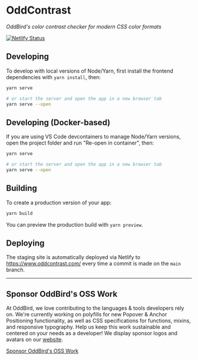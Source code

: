 # OddContrast

_OddBird's color contrast checker for modern CSS color formats_

[![Netlify Status](https://api.netlify.com/api/v1/badges/b5488a16-3ab0-4f72-b8cb-251d528babb8/deploy-status)](https://app.netlify.com/sites/oddcontrast/deploys)

## Developing

To develop with local versions of Node/Yarn, first install the frontend
dependencies with `yarn install`, then:

```bash
yarn serve

# or start the server and open the app in a new browser tab
yarn serve --open
```

## Developing (Docker-based)

If you are using VS Code devcontainers to manage Node/Yarn versions, open the
project folder and run "Re-open in container", then:

```bash
yarn serve

# or start the server and open the app in a new browser tab
yarn serve --open
```

## Building

To create a production version of your app:

```bash
yarn build
```

You can preview the production build with `yarn preview`.

## Deploying

The staging site is automatically deployed via Netlify to
<https://www.oddcontrast.com/> every time a commit is made on the `main`
branch.

---

## Sponsor OddBird's OSS Work

At OddBird, we love contributing to the languages & tools developers rely on.
We're currently working on polyfills
for new Popover & Anchor Positioning functionality,
as well as CSS specifications for functions, mixins, and responsive typography.
Help us keep this work sustainable
and centered on your needs as a developer!
We display sponsor logos and avatars
on our [website](https://www.oddbird.net/oddcontrast/#open-source-sponsors).

[Sponsor OddBird's OSS Work](https://opencollective.com/oddbird-open-source)
